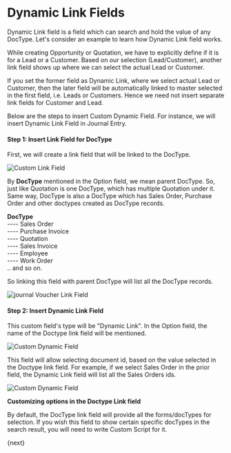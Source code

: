 <!-- add-breadcrumbs -->
# Dynamic Link Fields

Dynamic Link field is a field which can search and hold the value of any DocType. Let's consider an example to learn how Dynamic Link field works.

While creating Opportunity or Quotation, we have to explicitly define if it is for a Lead or a Customer. Based on our selection (Lead/Customer), another link field shows up where we can select the actual Lead or Customer.

If you set the former field as Dynamic Link, where we select actual Lead or Customer, then the later field will be automatically linked to master selected in the first field, i.e. Leads or Customers. Hence we need not insert separate link fields for Customer and Lead.

Below are the steps to insert Custom Dynamic Field. For instance, we will insert Dynamic Link Field in Journal Entry.

#### Step 1: Insert Link Field for DocType

First, we will create a link field that will be linked to the DocType.

<img alt="Custom Link Field" class="screenshot" src="{{docs_base_url}}/v12/assets/img/customize/customize-dynamic-link-1.gif">

By **DocType** mentioned in the Option field, we mean parent DocType. So, just like Quotation is one DocType, which has multiple Quotation under it. Same way, DocType is also a DocType which has Sales Order, Purchase Order and other doctypes created as DocType records.

**DocType**<br>
---- Sales Order<br>
---- Purchase Invoice<br>
---- Quotation<br>
---- Sales Invoice<br>
---- Employee<br>
---- Work Order<br>
.. and so on.

So linking this field with parent DocType will list all the DocType records.

<img alt="journal Voucher Link Field" class="screenshot" src="{{docs_base_url}}/v12/assets/img/customize/customize-dynamic-link.png">

#### Step 2: Insert Dynamic Link Field

This custom field's type will be "Dynamic Link". In the Option field, the name of the Doctype link field will be mentioned.

<img alt="Custom Dynamic Field" class="screenshot" src="{{docs_base_url}}/v12/assets/img/customize/customize-dynamic-link-2.gif">

This field will allow selecting document id, based on the value selected in the Doctype link field. For example, if we select Sales Order in the prior field, the Dynamic Link field will list all the Sales Orders ids.

<img alt="Custom Dynamic Field" class="screenshot" src="{{docs_base_url}}/v12/assets/img/customize/customize-dynamic-link-3.gif">

**Customizing options in the Doctype Link field**

By default, the DocType link field will provide all the forms/docTypes for selection. If you wish this field to show certain specific docTypes in the search result, you will need to write Custom Script for it.

{next}
<!-- markdown -->
